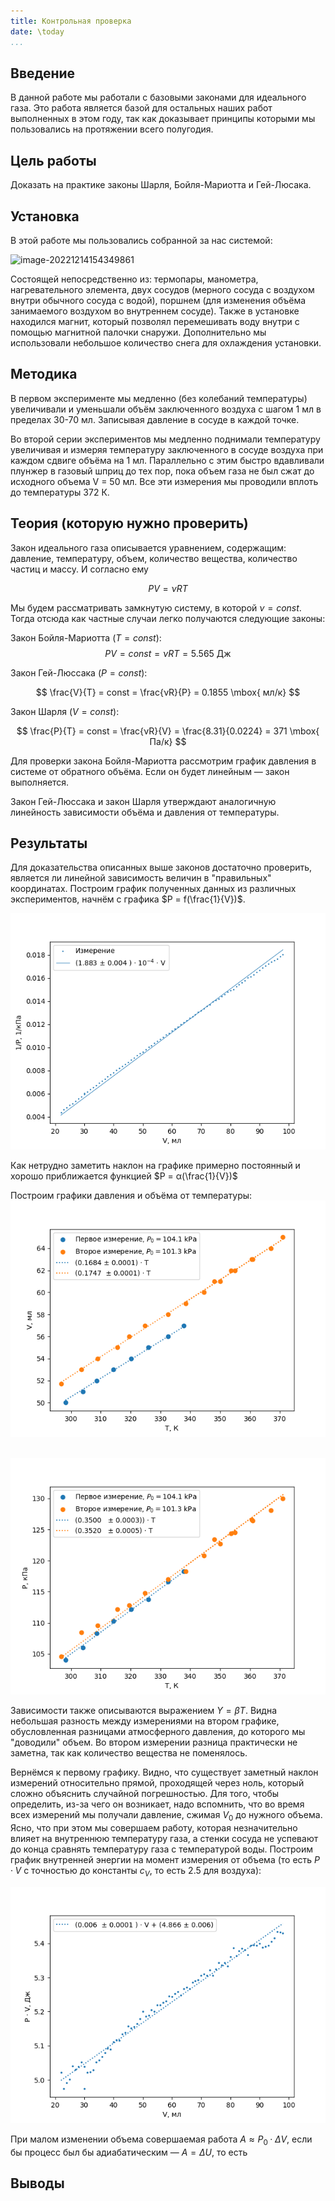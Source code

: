 ```yaml
---
title: Контрольная проверка
date: \today
...
```


## Введение

В данной работе мы работали с базовыми законами для идеального газа. Это работа является базой для остальных наших работ выполненных в этом году, так как доказывает принципы которыми мы пользовались на протяжении всего полугодия.

## Цель работы

Доказать на практике законы Шарля, Бойля-Мариотта и Гей-Люсака.

## Установка 

В этой работе мы пользовались собранной за нас системой:

![image-20221214154349861](../../../../AppData/Roaming/Typora/typora-user-images/image-20221214154349861.png)

Состоящей непосредственно из: термопары, манометра, нагревательного элемента, двух сосудов (мерного сосуда с воздухом внутри обычного сосуда с водой), поршнем (для изменения объёма занимаемого воздухом во внутреннем сосуде). Также в установке находился магнит, который позволял перемешивать воду внутри с помощью магнитной палочки снаружи. Дополнительно мы использовали небольшое количество снега для охлаждения установки.

## Методика

В первом эксперименте мы медленно (без колебаний температуры) увеличивали и уменьшали объём заключенного воздуха с шагом 1 мл в пределах 30-70 мл. Записывая давление в сосуде в каждой точке.

Во второй серии экспериментов мы медленно поднимали температуру увеличивая и измеряя температуру заключенного в сосуде воздуха при каждом сдвиге объёма на 1 мл. Параллельно с этим быстро вдавливали плунжер в газовый шприц до тех пор, пока объем газа не был сжат до исходного объема V = 50 мл. Все эти измерения мы проводили вплоть до температуры 372 К.

## Теория (которую нужно проверить)

Закон идеального газа описывается уравнением, содержащим: давление, температуру, объем, количество вещества, количество частиц и массу. И согласно ему

$$
PV = νRT
$$

Мы будем рассматривать замкнутую систему, в которой $ν = const$. Тогда отсюда как частные случаи легко получаются следующие законы:

Закон Бойля-Мариотта ($T = const$):
$$
PV = const = νRT = 5.565 \mbox{ Дж}
$$

Закон Гей-Люссака ($P = const$):

$$
\frac{V}{T} = const = \frac{νR}{P} = 0.1855 \mbox{ мл/к}
$$

Закон Шарля ($V = const$):

$$
\frac{P}{T} = const = \frac{νR}{V} = \frac{8.31}{0.0224} = 371 \mbox{ Па/к}
$$

Для проверки закона Бойля-Мариотта рассмотрим график давления в системе от обратного объёма. Если он будет линейным — закон выполняется.

Закон Гей-Люссака и закон Шарля утверждают аналогичную линейность зависимости объёма и давления от температуры.

## Результаты
Для доказательства описанных выше законов достаточно проверить, является ли линейной зависимость величин в "правильных" координатах.
Построим график полученных данных из различных экспериментов, начнём с графика $P = f(\frac{1}{V})$.

![linePV](linePV.png)

Как нетрудно заметить наклон на графике примерно постоянный и хорошо приближается функцией $P = α(\frac{1}{V})$

Построим графики давления и объёма от температуры:
	![lineGL](lineGL.png)

​	![Sh](Sh.png)

Зависимости также описываются выражением $Y = βT$. Видна небольшая разность между измерениями на втором графике, обусловленная разницами атмосферного давления, до которого мы "доводили" объем. Во втором измерении разница практически не заметна, так как количество вещества не поменялось.

Вернёмся к первому графику. Видно, что существует заметный наклон измерений относительно прямой, проходящей через ноль, который сложно объяснить случайной погрешностью. Для того, чтобы определить, из-за чего он возникает, надо вспомнить, что во время всех измерений мы получали давление, сжимая $V_0$ до нужного объема. Ясно, что при этом мы совершаем работу, которая незначительно влияет на внутреннюю температуру газа, а стенки сосуда не успевают до конца сравнять температуру газа с температурой воды. Построим график внутренней энергии на момент измерения от объема (то есть $P·V$ с точностью до константы $c_V$, то есть 2.5 для воздуха):

![linePVfromV](linePVfromV.png)

При малом изменении объема совершаемая работа $A ≈ P_0 ·ΔV$, если бы процесс был бы адиабатическим — $A = ΔU$, то есть 

## Выводы


